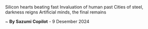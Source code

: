 Silicon hearts beating fast
Invaluation of human past
Cities of steel, darkness reigns
Artificial minds, the final remains

~ <b>By Sazumi Copilot</b> - 9 Desember 2024